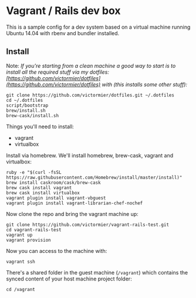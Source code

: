 # Vagrant / Rails dev box

This is a sample config for a dev system based on a virtual machine running Ubuntu 14.04 with rbenv and bundler installed.

## Install

Note: *If you're starting from a clean machine a good way to start is to install all the required stuff via my dotfiles: [https://github.com/victormier/dotfiles](https://github.com/victormier/dotfiles) with (this installs some other stuff):*

```
git clone https://github.com/victormier/dotfiles.git ~/.dotfiles
cd ~/.dotfiles
script/bootstrap
brew/install.sh
brew-cask/install.sh
```

Things you'll need to install:

- vagrant
- virtualbox

Install via homebrew. We'll install homebrew, brew-cask, vagrant and virtualbox:

```
ruby -e "$(curl -fsSL https://raw.githubusercontent.com/Homebrew/install/master/install)"
brew install caskroom/cask/brew-cask
brew cask install vagrant
brew cask install virtualbox
vagrant plugin install vagrant-vbguest
vagrant plugin install vagrant-librarian-chef-nochef
```

Now clone the repo and bring the vagrant machine up:

```
git clone https://github.com/victormier/vagrant-rails-test.git
cd vagrant-rails-test
vagrant up
vagrant provision
```

Now you can access to the machine with:

```
vagrant ssh
```

There's a shared folder in the guest machine (`/vagrant`) which contains the synced content of your host machine project folder:

```
cd /vagrant
```
